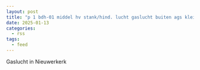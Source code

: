 ```yaml
---
layout: post
title: "p 1 bdh-01 middel hv stank/hind. lucht gaslucht buiten ags klein hitland nieuwerkerk ad ijssel 159020"
date: 2025-01-13
categories: 
  - rss
tags: 
  - feed
---
```


Gaslucht in Nieuwerkerk
